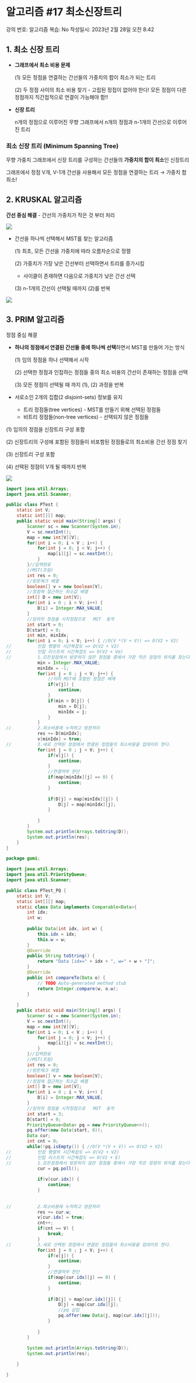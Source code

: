 # 알고리즘 #17 최소신장트리

강의 번호: 알고리즘
복습: No
작성일시: 2023년 2월 28일 오전 8:42

## 1. 최소 신장 트리

- **그래프에서 최소 비용 문제**
    
    (1) 모든 정점을 연결하는 간선들의 가중치의 합이 최소가 되는 트리
    
    (2) 두 정점 사이의 최소 비용 찾기 - 고립된 정접이 없어야 한다! 모든 정점이 다른 정점까지 직간접적으로 연결이 가능해야 함!!
    

- **신장 트리**
    
    n개의 정점으로 이루어진 무향 그래프에서 n개의 정점과 n-1개의 간선으로 이루어진 트리
    

### 최소 신장 트리 (Minimum Spanning Tree)

무향 가중치 그래프에서 신장 트리를 구성하는 간선들의 **가중치의 합이 최소**인 신장트리

그래프에서 정점 V개, V-1개 간선을 사용해서 모든 정점을 연결하는 트리 → 가중치 합 최소!

## 2. KRUSKAL 알고리즘

**간선 중심 해결** - 간선의 가중치가 작은 것 부터 처리

![](https://github.com/gkgkfndudals/TIL/blob/master/Study/img/20230228_1.png)

- 간선을 하나씩 선택해서 MST를 찾는 알고리즘
    
    (1) 최초, 모든 간선을 가중치에 따라 오름차순으로 정렬
    
    (2) 가중치가 가장 낮은 간선부터 선택하면서 트리를 증가시킴
    
     - 사이클이 존재하면 다음으로 가중치가 낮은 간선 선택
    
    (3) n-1개의 간선이 선택될 때까지 (2)를 반복
    

![](https://github.com/gkgkfndudals/TIL/blob/master/Study/img/20230228_2.png)

## 3. PRIM 알고리즘

정점 중심 해결

- **하나의 정점에서 연결된 간선들 중에 하나씩 선택**하면서 MST를 만들어 가는 방식
    
    (1) 임의 정점을 하나 선택해서 시작
    
    (2) 선택한 정점과 인접하는 정점들 중의 최소 비용의 간선이 존재하는 정점을 선택
    
    (3) 모든 정점이 선택될 때 까지 (1), (2) 과정을 반복
    
- 서로소인 2개의 집합(2 disjoint-sets) 정보를 유지
    - 트리 정점들(tree vertices) - MST를 만들기 위해 선택된 정점들
    - 비트리 정점들(non-tree vertices) - 선택되지 않은 정점들

(1) 임의의 정점을 신장트리 구성 포함

(2) 신장트리의 구성에 포함된 정점들이 비포함된 정점들로의 최소비용 간선 정점 찾기

(3) 신장트리 구성 포함

(4) 선택된 정점이 V개 될 때까지 반복

![](https://github.com/gkgkfndudals/TIL/blob/master/Study/img/20230228_3.png)

```java
import java.util.Arrays;
import java.util.Scanner;

public class PTest {
	static int V;
	static int[][] map;
	public static void main(String[] args) {
		Scanner sc = new Scanner(System.in);
		V = sc.nextInt();
		map = new int[V][V];
		for(int i = 0; i < V ; i++) {
			for(int j = 0; j < V; j++) {
				map[i][j] = sc.nextInt();
			}
		}//입력완료
		//MST(프림)
		int res = 0;
		//방문체크 배열
		boolean[] v = new boolean[V];
		//정점에 접근하는 최소값 배열 
		int[] D = new int[V];
		for(int i = 0 ; i < V; i++) {
			D[i] = Integer.MAX_VALUE;
		}
		//임의의 정점을 시작정점으로   MST  동작
		int start = 0;
		D[start] = 0;
		int min, minIdx;
		for(int i = 0; i < V; i++) { //O(V *(V + V)) => O(V2 + V2)
//			인접 행렬의 시간복잡도 => O(V2 + V2)
//			인럽 리스트의 시간복잡도 => O(V2 + Ve)
//			1.모든정점에서 방문하지 않은 정점들 중에서 가장 작은 정점의 위치를 찾는다.
			min = Integer.MAX_VALUE;
			minIdx = -1;
			for(int j = 0 ; j < V; j++) {
				//이미 MST에 포함된 정점은 배제
				if(v[j]) {
					continue;
				}
				if(min > D[j]) {
					min = D[j];
					minIdx = j;
				}
			}
//			2.최소비용에 누적하고 방문처리
			res += D[minIdx];
			v[minIdx] = true;
//			3.새로 선택된 정점에서 연결된 정점들의 최소비용을 업데이트 한다.
			for(int j = 0 ; j < V; j++) {
				if(v[j]) {
					continue;
				}
				//연결여부 판단
				if(map[minIdx][j] == 0) {
					continue;
				}
				
				if(D[j] > map[minIdx][j]) {
					D[j] = map[minIdx][j];
				}
				
			}
		}
		System.out.println(Arrays.toString(D));
		System.out.println(res);
	}
}
```

```java
package gumi;

import java.util.Arrays;
import java.util.PriorityQueue;
import java.util.Scanner;

public class PTest_PQ {
	static int V;
	static int[][] map;
	static class Data implements Comparable<Data>{
		int idx;
		int w;
		
		public Data(int idx, int w) {
			this.idx = idx;
			this.w = w;
		}
		@Override
		public String toString() {
			return "Data [idx=" + idx + ", w=" + w + "]";
		}
		@Override
		public int compareTo(Data o) {
			// TODO Auto-generated method stub
			return Integer.compare(w, o.w);
		}
		
	}
	public static void main(String[] args) {
		Scanner sc = new Scanner(System.in);
		V = sc.nextInt();
		map = new int[V][V];
		for(int i = 0; i < V ; i++) {
			for(int j = 0; j < V; j++) {
				map[i][j] = sc.nextInt();
			}
		}//입력완료
		//MST(프림)
		int res = 0;
		//방문체크 배열
		boolean[] v = new boolean[V];
		//정점에 접근하는 최소값 배열 
		int[] D = new int[V];
		for(int i = 0 ; i < V; i++) {
			D[i] = Integer.MAX_VALUE;
		}
		//임의의 정점을 시작정점으로   MST  동작
		int start = 3;
		D[start] = 0;
		PriorityQueue<Data> pq = new PriorityQueue<>();
		pq.offer(new Data(start, 0));
		Data cur;
		int cnt = 0;
		while(!pq.isEmpty()) { //O(V *(V + V)) => O(V2 + V2)
//			인접 행렬의 시간복잡도 => O(V2 + V2)
//			인럽 리스트의 시간복잡도 => O(V2 + E)
//			1.모든정점에서 방문하지 않은 정점들 중에서 가장 작은 정점의 위치를 찾는다.
			cur = pq.poll();
			
			if(v[cur.idx]) {
				continue;
			}
			
			
//			2.최소비용에 누적하고 방문처리
			res += cur.w;
			v[cur.idx] = true;
			cnt++;
			if(cnt == V) {
				break;
			}
//			3.새로 선택된 정점에서 연결된 정점들의 최소비용을 업데이트 한다.
			for(int j = 0 ; j < V; j++) {
				if(v[j]) {
					continue;
				}
				//연결여부 판단
				if(map[cur.idx][j] == 0) {
					continue;
				}
				
				if(D[j] > map[cur.idx][j]) {
					D[j] = map[cur.idx][j];
					//pq 삽입
					pq.offer(new Data(j, map[cur.idx][j]));
				}
				
			}
		}
		
		System.out.println(Arrays.toString(D));
		System.out.println(res);

	}

}
```